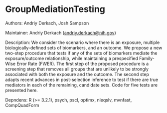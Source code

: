 # GroupMediationTesting
Authors: Andriy Derkach, Josh Sampson

Maintainer: Andriy Derkach (andriy.derkach@nih.gov)

Description: We consider the scenario where there is an exposure, multiple biologically-defined sets of biomarkers, and an outcome. We propose a new two-step procedure that tests if any of the sets of biomarkers mediate the exposure/outcome relationship, while maintaining a prespecified Family-Wise Error Rate (FWER). The first step of the proposed procedure is a screening step that removes all groups that are unlikely to be strongly associated with both the exposure and the outcome. The second step adapts recent advances in post-selection inference to test if there are true mediators in each of the remaining, candidate sets. Code for five tests are presented here.

Depndens: R (>= 3.2.1), psych, pscl, optimx, nleqslv, mvnfast, CompQuadForm
